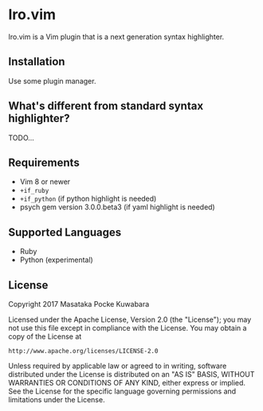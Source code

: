 Iro.vim
=====

Iro.vim is a Vim plugin that is a next generation syntax highlighter.




Installation
-------

Use some plugin manager.


What's different from standard syntax highlighter?
--------

TODO...



Requirements
-----


- Vim 8 or newer
- `+if_ruby` 
- `+if_python` (if python highlight is needed)
- psych gem version 3.0.0.beta3 (if yaml highlight is needed)

Supported Languages
----------

- Ruby
- Python (experimental)

License
-------

Copyright 2017 Masataka Pocke Kuwabara

Licensed under the Apache License, Version 2.0 (the "License");
you may not use this file except in compliance with the License.
You may obtain a copy of the License at

    http://www.apache.org/licenses/LICENSE-2.0

Unless required by applicable law or agreed to in writing, software
distributed under the License is distributed on an "AS IS" BASIS,
WITHOUT WARRANTIES OR CONDITIONS OF ANY KIND, either express or implied.
See the License for the specific language governing permissions and
limitations under the License.

